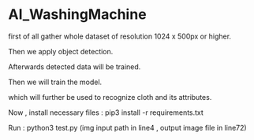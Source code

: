 # AI_WashingMachine

first of all gather whole dataset of resolution 1024 x 500px or higher.

Then we apply object detection.

Afterwards detected data will be trained.

Then we will train the model.

which will further be used to recognize cloth and its attributes.

Now , install necessary files : pip3 install -r requirements.txt

Run : python3 test.py (img input path in line4 , output image file in line72)
